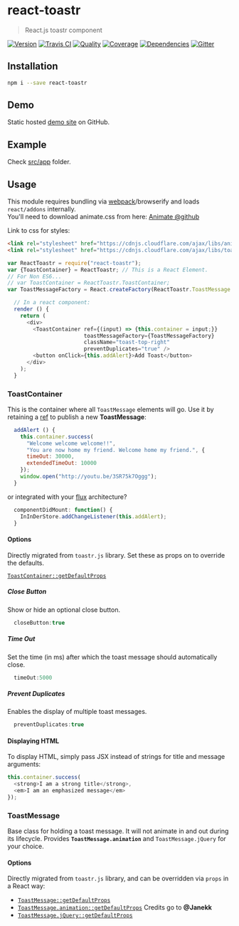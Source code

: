 # react-toastr
> React.js toastr component

[![Version][npm-image]][npm-url] [![Travis CI][travis-image]][travis-url] [![Quality][codeclimate-image]][codeclimate-url] [![Coverage][codeclimate-coverage-image]][codeclimate-coverage-url] [![Dependencies][gemnasium-image]][gemnasium-url] [![Gitter][gitter-image]][gitter-url]


## Installation

```sh
npm i --save react-toastr
```


## Demo

Static hosted [demo site][demo] on GitHub.


## Example

Check [src/app][src/app] folder.


## Usage

This module requires bundling via [webpack][webpack]/browserify and loads `react/addons` internally.  
You'll need to download animate.css from here: [Animate @github](https://raw.github.com/daneden/animate.css/master/animate.css)

Link to css for styles:

```html
<link rel="stylesheet" href="https://cdnjs.cloudflare.com/ajax/libs/animate.css/3.5.2/animate.min.css">
<link rel="stylesheet" href="https://cdnjs.cloudflare.com/ajax/libs/toastr.js/2.1.3/toastr.min.css">
```

```javascript
var ReactToastr = require("react-toastr");
var {ToastContainer} = ReactToastr; // This is a React Element.
// For Non ES6...
// var ToastContainer = ReactToastr.ToastContainer;
var ToastMessageFactory = React.createFactory(ReactToastr.ToastMessage.animation);

  // In a react component:
  render () {
    return (
      <div>
        <ToastContainer ref={(input) => {this.container = input;}}
                        toastMessageFactory={ToastMessageFactory}
                        className="toast-top-right"
                        preventDuplicates="true" />
        <button onClick={this.addAlert}>Add Toast</button>
      </div>
    );
  }
```

### ToastContainer

This is the container where all `ToastMessage` elements will go. Use it by retaining a [ref][react-ref] to publish a new **ToastMessage**:

```javascript
  addAlert () {
    this.container.success(
      "Welcome welcome welcome!!",
      "You are now home my friend. Welcome home my friend.", {
      timeOut: 30000,
      extendedTimeOut: 10000
    });
    window.open("http://youtu.be/3SR75k7Oggg");
  }
```

or integrated with your [flux][flux] architecture?

```javascript
  componentDidMount: function() {
    InInDerStore.addChangeListener(this.addAlert);
  }
```

#### Options

Directly migrated from `toastr.js` library. Set these as props on <ToastContainer> to override the defaults.

[`ToastContainer::getDefaultProps`](http://git.io/RagItA)

##### Close Button

Show or hide an optional close button.

```javascript
  closeButton:true
```
##### Time Out

Set the time (in ms) after which the toast message should automatically close.

```javascript
  timeOut:5000
```
##### Prevent Duplicates

Enables the display of multiple toast messages.

```javascript
  preventDuplicates:true
```

#### Displaying HTML

To display HTML, simply pass JSX instead of strings for title and message arguments:

```javascript
this.container.success(
  <strong>I am a strong title</strong>,
  <em>I am an emphasized message</em>
});
```

### ToastMessage

Base class for holding a toast message. It will not animate in and out during its lifecycle.
Provides **`ToastMessage.animation`** and `ToastMessage.jQuery` for your choice.

#### Options

Directly migrated from `toastr.js` library, and can be overridden via `props` in a React way:

* [`ToastMessage::getDefaultProps`](http://git.io/90CzSA)
* [`ToastMessage.animation::getDefaultProps`](http://git.io/vU2sz)
  Credits go to **@Janekk**
* [`ToastMessage.jQuery::getDefaultProps`](http://git.io/YcbXvA)


[npm-image]: https://img.shields.io/npm/v/react-toastr.svg?style=flat-square
[npm-url]: https://www.npmjs.org/package/react-toastr

[travis-image]: https://img.shields.io/travis/tomchentw/react-toastr.svg?style=flat-square
[travis-url]: https://travis-ci.org/tomchentw/react-toastr
[codeclimate-image]: https://img.shields.io/codeclimate/github/tomchentw/react-toastr.svg?style=flat-square
[codeclimate-url]: https://codeclimate.com/github/tomchentw/react-toastr
[codeclimate-coverage-image]: https://img.shields.io/codeclimate/coverage/github/tomchentw/react-toastr.svg?style=flat-square
[codeclimate-coverage-url]: https://codeclimate.com/github/tomchentw/react-toastr
[gemnasium-image]: https://img.shields.io/gemnasium/tomchentw/react-toastr.svg?style=flat-square
[gemnasium-url]: https://gemnasium.com/tomchentw/react-toastr
[gitter-image]: https://badges.gitter.im/Join%20Chat.svg
[gitter-url]: https://gitter.im/tomchentw/react-toastr?utm_source=badge&utm_medium=badge&utm_campaign=pr-badge&utm_content=badge


[demo]: https://tomchentw.github.io/react-toastr/
[src/app]: https://github.com/tomchentw/react-toastr/tree/master/src/app
[webpack]: https://webpack.github.io/docs/tutorials/getting-started/
[react-ref]: https://facebook.github.io/react/docs/more-about-refs.html
[flux]: https://facebook.github.io/flux/docs/overview.html
